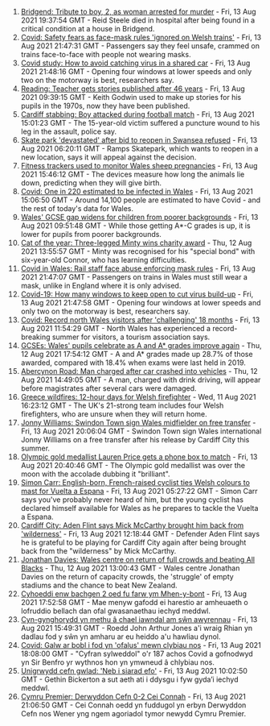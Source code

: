 1. [Bridgend: Tribute to boy, 2, as woman arrested for murder](https://www.bbc.co.uk/news/uk-wales-58194706) - Fri, 13 Aug 2021 19:37:54 GMT - Reid Steele died in hospital after being found in a critical condition at a house in Bridgend.
2. [Covid: Safety fears as face-mask rules 'ignored on Welsh trains'](https://www.bbc.co.uk/news/uk-wales-58144669) - Fri, 13 Aug 2021 21:47:31 GMT - Passengers say they feel unsafe, crammed on trains face-to-face with people not wearing masks.
3. [Covid study: How to avoid catching virus in a shared car](https://www.bbc.co.uk/news/uk-wales-58202468) - Fri, 13 Aug 2021 21:48:16 GMT - Opening four windows at lower speeds and only two on the motorway is best, researchers say.
4. [Reading: Teacher gets stories published after 46 years](https://www.bbc.co.uk/news/uk-wales-58189969) - Fri, 13 Aug 2021 09:39:15 GMT - Keith Godwin used to make up stories for his pupils in the 1970s, now they have been published.
5. [Cardiff stabbing: Boy attacked during football match](https://www.bbc.co.uk/news/uk-wales-58194369) - Fri, 13 Aug 2021 15:01:23 GMT - The 15-year-old victim suffered a puncture wound to his leg in the assault, police say.
6. [Skate park 'devastated' after bid to reopen in Swansea refused](https://www.bbc.co.uk/news/uk-wales-58172022) - Fri, 13 Aug 2021 06:20:11 GMT - Ramps Skatepark, which wants to reopen in a new location, says it will appeal against the decision.
7. [Fitness trackers used to monitor Wales sheep pregnancies](https://www.bbc.co.uk/news/uk-wales-58198198) - Fri, 13 Aug 2021 15:46:12 GMT - The devices measure how long the animals lie down, predicting when they will give birth.
8. [Covid: One in 220 estimated to be infected in Wales](https://www.bbc.co.uk/news/uk-wales-58204723) - Fri, 13 Aug 2021 15:06:50 GMT - Around 14,100 people are estimated to have Covid - and the rest of today's data for Wales.
9. [Wales' GCSE gap widens for children from poorer backgrounds](https://www.bbc.co.uk/news/uk-wales-58189971) - Fri, 13 Aug 2021 09:51:48 GMT - While those getting A*-C grades is up, it is lower for pupils from poorer backgrounds.
10. [Cat of the year: Three-legged Minty wins charity award](https://www.bbc.co.uk/news/uk-wales-58189412) - Thu, 12 Aug 2021 13:55:57 GMT - Minty was recognised for his "special bond" with six-year-old Connor, who has learning difficulties.
11. [Covid in Wales: Rail staff face abuse enforcing mask rules](https://www.bbc.co.uk/news/uk-wales-58205655) - Fri, 13 Aug 2021 21:47:07 GMT - Passengers on trains in Wales must still wear a mask, unlike in England where it is only advised.
12. [Covid-19: How many windows to keep open to cut virus build-up](https://www.bbc.co.uk/news/uk-wales-58204733) - Fri, 13 Aug 2021 21:47:58 GMT - Opening four windows at lower speeds and only two on the motorway is best, researchers say.
13. [Covid: Record north Wales visitors after 'challenging' 18 months](https://www.bbc.co.uk/news/uk-wales-58201388) - Fri, 13 Aug 2021 11:54:29 GMT - North Wales has experienced a record-breaking summer for visitors, a tourism association says.
14. [GCSEs: Wales' pupils celebrate as A and A* grades improve again](https://www.bbc.co.uk/news/uk-wales-58191705) - Thu, 12 Aug 2021 17:54:12 GMT - A and A* grades made up 28.7% of those awarded, compared with 18.4% when exams were last held in 2019.
15. [Abercynon Road: Man charged after car crashed into vehicles](https://www.bbc.co.uk/news/uk-wales-58184062) - Thu, 12 Aug 2021 14:49:05 GMT - A man, charged with drink driving, will appear before magistrates after several cars were damaged.
16. [Greece wildfires: 12-hour days for Welsh firefighter](https://www.bbc.co.uk/news/uk-wales-58176916) - Wed, 11 Aug 2021 16:23:12 GMT - The UK's 21-strong team includes four Welsh firefighters, who are unsure when they will return home.
17. [Jonny Williams: Swindon Town sign Wales midfielder on free transfer](https://www.bbc.co.uk/sport/football/58207019) - Fri, 13 Aug 2021 20:06:04 GMT - Swindon Town sign Wales international Jonny Williams on a free transfer after his release by Cardiff City this summer.
18. [Olympic gold medallist Lauren Price gets a phone box to match](https://www.bbc.co.uk/news/uk-wales-58205982) - Fri, 13 Aug 2021 20:40:46 GMT - The Olympic gold medallist was over the moon with the accolade dubbing it "brilliant".
19. [Simon Carr: English-born, French-raised cyclist ties Welsh colours to mast for Vuelta a Espana](https://www.bbc.co.uk/sport/cycling/58175040) - Fri, 13 Aug 2021 05:27:22 GMT - Simon Carr says you've probably never heard of him, but the young cyclist has declared himself available for Wales as he prepares to tackle the Vuelta a Espana.
20. [Cardiff City: Aden Flint says Mick McCarthy brought him back from 'wilderness'](https://www.bbc.co.uk/sport/football/58203102) - Fri, 13 Aug 2021 12:18:44 GMT - Defender Aden Flint says he is grateful to be playing for Cardiff City again after being brought back from the "wilderness" by Mick McCarthy.
21. [Jonathan Davies: Wales centre on return of full crowds and beating All Blacks](https://www.bbc.co.uk/sport/rugby-union/58190099) - Thu, 12 Aug 2021 13:00:43 GMT - Wales centre Jonathan Davies on the return of capacity crowds, the 'struggle' of empty stadiums and the chance to beat New Zealand.
22. [Cyhoeddi enw bachgen 2 oed fu farw ym Mhen-y-bont](https://www.bbc.co.uk/newyddion/58206727) - Fri, 13 Aug 2021 17:52:58 GMT - Mae menyw gafodd ei harestio ar amheuaeth o lofruddio bellach dan ofal gwasanaethau iechyd meddwl.
23. [Cyn-gynghorydd yn methu â chael iawndal am sŵn awyrennau](https://www.bbc.co.uk/newyddion/58201465) - Fri, 13 Aug 2021 15:49:31 GMT - Roedd John Arthur Jones a'i wraig Rhian yn dadlau fod y sŵn yn amharu ar eu heiddo a'u hawliau dynol.
24. [Covid: Galw ar bobl i fod yn 'ofalus' mewn clybiau nos](https://www.bbc.co.uk/newyddion/58194120) - Fri, 13 Aug 2021 18:08:00 GMT - "Cyfran sylweddol" o'r 187 achos Covid a gofnodwyd yn Sir Benfro yr wythnos hon yn ymwneud â chlybiau nos.
25. [Unigrwydd cefn gwlad: 'Neb i siarad efo'](https://www.bbc.co.uk/newyddion/58199552) - Fri, 13 Aug 2021 10:02:50 GMT - Gethin Bickerton a sut aeth ati i ddysgu i fyw gyda’i iechyd meddwl.
26. [Cymru Premier: Derwyddon Cefn 0-2 Cei Connah](https://www.bbc.co.uk/newyddion/58209271) - Fri, 13 Aug 2021 21:06:50 GMT - Cei Connah oedd yn fuddugol yn erbyn Derwyddon Cefn nos Wener yng ngem agoriadol tymor newydd Cymru Premier.
